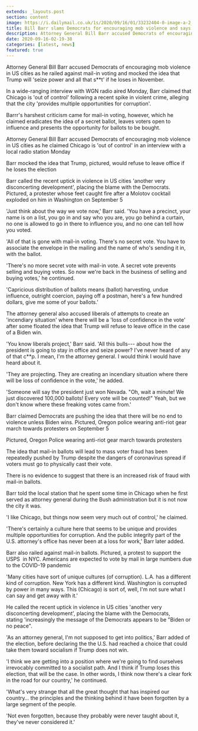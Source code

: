 ```yaml
---
extends: _layouts.post
section: content
image: https://i.dailymail.co.uk/1s/2020/09/16/01/33232404-0-image-a-2_1600216845854.jpg 
title: Bill Barr slams Democrats for encouraging mob violence and says mail-in voting is corrupt 
description: Attorney General Bill Barr accused Democrats of encouraging mob violence in US cities in an interview Monday in which he blasted the idea that Trump would attempt to seize power. 
date: 2020-09-16-02-19-38 
categories: [latest, news] 
featured: true 
--- 
```

Attorney General Bill Barr accused Democrats of encouraging mob violence in US cities as he railed against mail-in voting and mocked the idea that Trump will 'seize power and all that s**t' if he loses in November. 

In a wide-ranging interview with WGN radio aired Monday, Barr claimed that Chicago is 'out of control' following a recent spike in violent crime, alleging that the city 'provides multiple opportunities for corruption'. 

Barrr's harshest criticism came for mail-in voting, however, which he claimed eradicates the idea of a secret ballot, leaves voters open to influence and presents the opportunity for ballots to be bought. 

Attorney General Bill Barr accused Democrats of encouraging mob violence in US cities as he claimed Chicago is 'out of control' in an interview with a local radio station Monday 

Barr mocked the idea that Trump, pictured, would refuse to leave office if he loses the election

Barr called the recent uptick in violence in US cities 'another very disconcerting development', placing the blame with the Democrats. Pictured, a protester whose feet caught fire after a Molotov cocktail exploded on him in Washington on September 5 

'Just think about the way we vote now,' Barr said. 'You have a precinct, your name is on a list, you go in and say who you are, you go behind a curtain, no one is allowed to go in there to influence you, and no one can tell how you voted. 

'All of that is gone with mail-in voting. There's no secret vote. You have to associate the envelope in the mailing and the name of who's sending it in, with the ballot.

'There's no more secret vote with mail-in vote. A secret vote prevents selling and buying votes. So now we're back in the business of selling and buying votes,' he continued.

'Capricious distribution of ballots means (ballot) harvesting, undue influence, outright coercion, paying off a postman, here's a few hundred dollars, give me some of your ballots.' 

The attorney general also accused liberals of attempts to create an 'incendiary situation' where there will be a 'loss of confidence in the vote' after some floated the idea that Trump will refuse to leave office in the case of a Biden win.  

'You know liberals project,' Barr said. 'All this bulls--- about how the president is going to stay in office and seize power? I've never heard of any of that c**p. I mean, I'm the attorney general. I would think I would have heard about it. 

'They are projecting. They are creating an incendiary situation where there will be loss of confidence in the vote,' he added. 

'Someone will say the president just won Nevada. "Oh, wait a minute! We just discovered 100,000 ballots! Every vote will be counted!" Yeah, but we don't know where these freaking votes came from.' 

Barr claimed Democrats are pushing the idea that there will be no end to violence unless Biden wins. Pictured, Oregon police wearing anti-riot gear march towards protesters on September 5

Pictured, Oregon Police wearing anti-riot gear march towards protesters

The idea that mail-in ballots will lead to mass voter fraud has been repeatedly pushed by Trump despite the dangers of coronavirus spread if voters must go to physically cast their vote. 

There is no evidence to suggest that there is an increased risk of fraud with mail-in ballots.  

Barr told the local station that he spent some time in Chicago when he first served as attorney general during the Bush administration but it is not now the city it was. 

'I like Chicago, but things now seem very much out of control,' he claimed. 

'There's certainly a culture here that seems to be unique and provides multiple opportunities for corruption. And the public integrity part of the U.S. attorney's office has never been at a loss for work,' Barr later added.

Barr also railed against mail-in ballots. Pictured, a protest to support the USPS  in NYC. Americans are expected to vote by mail in large numbers due to the COVID-19 pandemic

'Many cities have sort of unique cultures (of corruption). L.A. has a different kind of corruption. New York has a different kind. Washington is corrupted by power in many ways. This (Chicago) is sort of, well, I'm not sure what I can say and get away with it.' 

He called the recent uptick in violence in US cities 'another very disconcerting development', placing the blame with the Democrats, stating 'increasingly the message of the Democrats appears to be "Biden or no peace".

'As an attorney general, I'm not supposed to get into politics,' Barr added of the election, before declaring the the U.S. had reached a choice that could take them toward socialism if Trump does not win. 

'I think we are getting into a position where we're going to find ourselves irrevocably committed to a socialist path. And I think if Trump loses this election, that will be the case. In other words, I think now there's a clear fork in the road for our country,' he continued. 

'What's very strange that all the great thought that has inspired our country… the principles and the thinking behind it have been forgotten by a large segment of the people. 

'Not even forgotten, because they probably were never taught about it, they've never considered it.'

